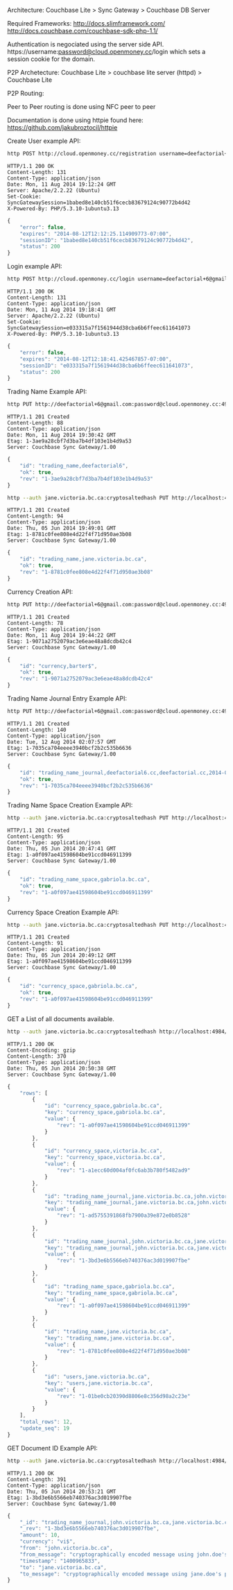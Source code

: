 Architecture:
Couchbase Lite > Sync Gateway > Couchbase DB Server

Required Frameworks:
http://docs.slimframework.com/
http://docs.couchbase.com/couchbase-sdk-php-1.1/

Authentication is negociated using the server side API.
https://username:password@cloud.openmoney.cc/login
which sets a session cookie for the domain.

P2P Archetecture:
Couchbase Lite > couchbase lite server (httpd) > Couchbase Lite

P2P Routing:

Peer to Peer routing is done using NFC peer to peer

Documentation is done using httpie found here: https://github.com/jakubroztocil/httpie

Create User example API:


```bash
http POST http://cloud.openmoney.cc/registration username=deefactorial+6@gmail.com password=password
```
```
HTTP/1.1 200 OK
Content-Length: 131
Content-Type: application/json
Date: Mon, 11 Aug 2014 19:12:24 GMT
Server: Apache/2.2.22 (Ubuntu)
Set-Cookie: SyncGatewaySession=1babed8e140cb51f6cecb83679124c90772b4d42
X-Powered-By: PHP/5.3.10-1ubuntu3.13
```
```javascript
{
    "error": false, 
    "expires": "2014-08-12T12:12:25.114909773-07:00", 
    "sessionID": "1babed8e140cb51f6cecb83679124c90772b4d42", 
    "status": 200
}
```

Login example API:

```bash
http POST http://cloud.openmoney.cc/login username=deefactorial+6@gmail.com password=password
```
```
HTTP/1.1 200 OK
Content-Length: 131
Content-Type: application/json
Date: Mon, 11 Aug 2014 19:18:41 GMT
Server: Apache/2.2.22 (Ubuntu)
Set-Cookie: SyncGatewaySession=e033315a7f1561944d38cba6b6ffeec611641073
X-Powered-By: PHP/5.3.10-1ubuntu3.13
```
```javascript
{
    "error": false, 
    "expires": "2014-08-12T12:18:41.425467857-07:00", 
    "sessionID": "e033315a7f1561944d38cba6b6ffeec611641073", 
    "status": 200
}
```

Trading Name Example API:

```bash
http PUT http://deefactorial+6@gmail.com:password@cloud.openmoney.cc:4984/openmoney_shadow/trading_name,deefactorial6 trading_name=deefactorial6 trading_name_space=cc currency=cc steward=deefactorial+6@gmail.com
```
```
HTTP/1.1 201 Created
Content-Length: 88
Content-Type: application/json
Date: Mon, 11 Aug 2014 19:30:42 GMT
Etag: 1-3ae9a28cbf7d3ba7b4df103e1b4d9a53
Server: Couchbase Sync Gateway/1.00
```
```javascript
{
    "id": "trading_name,deefactorial6", 
    "ok": true, 
    "rev": "1-3ae9a28cbf7d3ba7b4df103e1b4d9a53"
}
```

```bash
http --auth jane.victoria.bc.ca:cryptosaltedhash PUT http://localhost:4984/openmoney_shadow/trading_name,jane.victoria.bc.ca trading_name=jane trading_name_space=victoria.bc.ca currency=vi$ steward=jane.victoria.bc.ca
```
```
HTTP/1.1 201 Created
Content-Length: 94
Content-Type: application/json
Date: Thu, 05 Jun 2014 19:49:01 GMT
Etag: 1-8781c0fee808e4d22f4f71d950ae3b08
Server: Couchbase Sync Gateway/1.00
```
```javascript
{
    "id": "trading_name,jane.victoria.bc.ca", 
    "ok": true, 
    "rev": "1-8781c0fee808e4d22f4f71d950ae3b08"
}
```

Currency Creation API:

```bash
http PUT http://deefactorial+6@gmail.com:password@cloud.openmoney.cc:4984/openmoney_shadow/currency,barter$ type=currency currency=barter$ currency_network=currency_network,cc name='Barter Dollars' steward:='["deefactorial+6@gmail.com"]'
```
```
HTTP/1.1 201 Created
Content-Length: 78
Content-Type: application/json
Date: Mon, 11 Aug 2014 19:44:22 GMT
Etag: 1-9071a2752079ac3e6eae48a8dcdb42c4
Server: Couchbase Sync Gateway/1.00
```
```javascript
{
    "id": "currency,barter$", 
    "ok": true, 
    "rev": "1-9071a2752079ac3e6eae48a8dcdb42c4"
}
```

Trading Name Journal Entry Example API:

```bash
http PUT http://deefactorial+6@gmail.com:password@cloud.openmoney.cc:4984/openmoney_shadow/trading_name_journal,deefactorial6.cc,deefactorial.cc,2014-08-10T21:39:08.811Z amount=15.00 currency=cc description=message from=deefactorial6.cc to=deefactorial.cc type=trading_name_journal timestamp=2014-08-10T21:39:08.811Z
```
```
HTTP/1.1 201 Created
Content-Length: 140
Content-Type: application/json
Date: Tue, 12 Aug 2014 02:07:57 GMT
Etag: 1-7035ca704eeee3940bcf2b2c535b6636
Server: Couchbase Sync Gateway/1.00
```

```javascript
{
    "id": "trading_name_journal,deefactorial6.cc,deefactorial.cc,2014-08-10T21:39:08.811Z", 
    "ok": true, 
    "rev": "1-7035ca704eeee3940bcf2b2c535b6636"
}
```

Trading Name Space Creation Example API:

```bash
http --auth jane.victoria.bc.ca:cryptosaltedhash PUT http://localhost:4984/openmoney_shadow/trading_name_space,gabriola.bc.ca steward:='["jane.victoria.bc.ca"]' 
```
```
HTTP/1.1 201 Created
Content-Length: 95
Content-Type: application/json
Date: Thu, 05 Jun 2014 20:47:41 GMT
Etag: 1-a0f097ae41598604be91ccd046911399
Server: Couchbase Sync Gateway/1.00
```
```javascript
{
    "id": "trading_name_space,gabriola.bc.ca", 
    "ok": true, 
    "rev": "1-a0f097ae41598604be91ccd046911399"
}
```

Currency Space Creation Example API:

```bash
http --auth jane.victoria.bc.ca:cryptosaltedhash PUT http://localhost:4984/openmoney_shadow/currency_space,gabriola.bc.ca steward:='["jane.victoria.bc.ca"]' 
```
```
HTTP/1.1 201 Created
Content-Length: 91
Content-Type: application/json
Date: Thu, 05 Jun 2014 20:49:12 GMT
Etag: 1-a0f097ae41598604be91ccd046911399
Server: Couchbase Sync Gateway/1.00
```
```javascript
{
    "id": "currency_space,gabriola.bc.ca", 
    "ok": true, 
    "rev": "1-a0f097ae41598604be91ccd046911399"
}
```


GET a List of all documents available.

```bash
http --auth jane.victoria.bc.ca:cryptosaltedhash http://localhost:4984/openmoney_shadow/_all_docs
```
```
HTTP/1.1 200 OK
Content-Encoding: gzip
Content-Length: 370
Content-Type: application/json
Date: Thu, 05 Jun 2014 20:50:38 GMT
Server: Couchbase Sync Gateway/1.00
```
```javascript
{
    "rows": [
        {
            "id": "currency_space,gabriola.bc.ca", 
            "key": "currency_space,gabriola.bc.ca", 
            "value": {
                "rev": "1-a0f097ae41598604be91ccd046911399"
            }
        }, 
        {
            "id": "currency_space,victoria.bc.ca", 
            "key": "currency_space,victoria.bc.ca", 
            "value": {
                "rev": "1-a1ecc60d004af0fc6ab3b780f5482ad9"
            }
        }, 
        {
            "id": "trading_name_journal,jane.victoria.bc.ca,john.victoria.bc.ca,1401998107", 
            "key": "trading_name_journal,jane.victoria.bc.ca,john.victoria.bc.ca,1401998107", 
            "value": {
                "rev": "1-ad5755391868fb7900a39e872e0b8528"
            }
        }, 
        {
            "id": "trading_name_journal,john.victoria.bc.ca,jane.victoria.bc.ca,1400965833", 
            "key": "trading_name_journal,john.victoria.bc.ca,jane.victoria.bc.ca,1400965833", 
            "value": {
                "rev": "1-3bd3e6b5566eb740376ac3d019907fbe"
            }
        }, 
        {
            "id": "trading_name_space,gabriola.bc.ca", 
            "key": "trading_name_space,gabriola.bc.ca", 
            "value": {
                "rev": "1-a0f097ae41598604be91ccd046911399"
            }
        }, 
        {
            "id": "trading_name,jane.victoria.bc.ca", 
            "key": "trading_name,jane.victoria.bc.ca", 
            "value": {
                "rev": "1-8781c0fee808e4d22f4f71d950ae3b08"
            }
        }, 
        {
            "id": "users,jane.victoria.bc.ca", 
            "key": "users,jane.victoria.bc.ca", 
            "value": {
                "rev": "1-01be0cb20390d8806e8c356d98a2c23e"
            }
        }
    ], 
    "total_rows": 12, 
    "update_seq": 19
}
```


GET Document ID Example API:

```bash
http --auth jane.victoria.bc.ca:cryptosaltedhash http://localhost:4984/openmoney_shadow/trading_name_journal,john.victoria.bc.ca,jane.victoria.bc.ca,1400965833
```
```
HTTP/1.1 200 OK
Content-Length: 391
Content-Type: application/json
Date: Thu, 05 Jun 2014 20:53:21 GMT
Etag: 1-3bd3e6b5566eb740376ac3d019907fbe
Server: Couchbase Sync Gateway/1.00
```
```javascript
{
    "_id": "trading_name_journal,john.victoria.bc.ca,jane.victoria.bc.ca,1400965833", 
    "_rev": "1-3bd3e6b5566eb740376ac3d019907fbe", 
    "amount": 10, 
    "currency": "vi$", 
    "from": "john.victoria.bc.ca", 
    "from_message": "cryptographically encoded message using john.doe's public key", 
    "timestamp": "1400965833", 
    "to": "jane.victoria.bc.ca", 
    "to_message": "cryptographically encoded message using jane.doe's public key"
}
```






